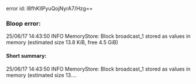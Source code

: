 error id: l8fhKIlPyuQojNyrA7/Hzg==
### Bloop error:

25/06/17 14:43:50 INFO MemoryStore: Block broadcast_1 stored as values in memory (estimated size 13.8 KiB, free 4.5 GiB)
#### Short summary: 

25/06/17 14:43:50 INFO MemoryStore: Block broadcast_1 stored as values in memory (estimated size 13....